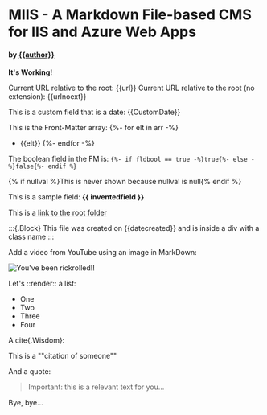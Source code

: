 ﻿---
Title: MIIS CMS Default page
Author: Jose M. Alarcón
arr: [ Element 1, Element 2, Element 3]
fldBool: true
CustomDate: 2019-08-23 22:50:53
# Can have used nil instead of null n the next field
nullval: null
InventedField: "This is an invented field!"
#Caching: true
---

# MIIS - A Markdown File-based CMS for IIS and Azure Web Apps
#### by [{{author}}](https://twitter.com/jm_alarcon)

**It's Working!**

Current URL relative to the root: {{url}}
Current URL relative to the root (no extension): {{urlnoext}}

This is a custom field that is a date: {{CustomDate}}

This is the Front-Matter array:
{%- for elt in arr -%}
- {{elt}}
{%- endfor -%}

The boolean field in the FM is:&nbsp;`{%- if fldbool == true -%}true{%- else -%}false{%- endif %}`

{% if nullval %}This is never shown because nullval is null{% endif %}

This is a sample field: **{{ inventedfield }}**

This is [a link to the root folder](~/)

:::{.Block}
This file was created on {{datecreated}} and is inside a div with a class name
:::

Add a video from YouTube using an image in MarkDown:

![You've been rickrolled!!](https://www.youtube.com/watch?v=dQw4w9WgXcQ)

Let's ::render:: a list:
- One
- Two
- Three
- Four

A cite{.Wisdom}:

This is a ""citation of someone""

And a quote:

>Important: this is a relevant text for you...

Bye, bye...
